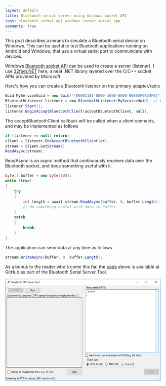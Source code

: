 ```yaml
---
layout: default
title: Bluetooth serial server using Windows socket API
tags: bluetooth socket api windows server serial spp
comments: true
---
```


This post describes a means to simulate a Bluetooth serial device on Windows. This can be useful to test Bluetooth applications running on Android and Windows, that use a virtual serial port to communicate with devices.

Windows [Bluetooth socket API](https://msdn.microsoft.com/en-us/library/windows/desktop/aa362928.aspx) can be used to create a server (listener). I use [32feet.NET](http://32feet.codeplex.com/wikipage?title=Bluetooth%20Server-side) here, a neat .NET library layered over the C/C++ socket APIs provided by Microsoft.

Here's how you can create a Bluetooth listener on the primary adapter/radio

```c#
Guid MyServiceUuid = new Guid("{00001101-0000-1000-8000-00805F9B34FB}");
BluetoothListener listener = new BluetoothListener(MyServiceUuid); // Listen on primary radio
listener.Start();
listener.BeginAcceptBluetoothClient(acceptBluetoothClient, null);
```

The acceptBluetoothClient callback will be called when a client connects, and may be implemented as follows

```c#
if (listener == null) return;
client = listener.EndAcceptBluetoothClient(ar);
stream = client.GetStream();
ReadAsync(stream);
```

ReadAsync is an async method that continuously receives data over the Bluetooth socket, and does something useful with it

```c#
byte[] buffer = new byte[100];
while (true)
{
    try
    {
        int length = await stream.ReadAsync(buffer, 0, buffer.Length);
        // do something useful with data in buffer
    }
    catch
    {
        break;
    }
}
```

The application can send data at any time as follows

```c#
stream.WriteAsync(buffer, 0, buffer.Length);
```

As a bonus to the reader who's come this far, the [code](https://github.com/tewarid/net-tools/tree/master/BluetoothSerialServerTool) above is available at GitHub as part of the Bluetooth Serial Server Tool.

![bluetooth-spp-tool.PNG](/assets/img/bt-spp-server-windows.png)
